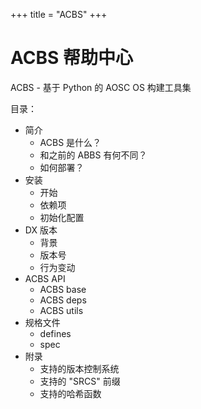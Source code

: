 +++
title = "ACBS"
+++

ACBS 帮助中心
============

ACBS - 基于 Python 的 AOSC OS 构建工具集

目录：

-   简介
    -   ACBS 是什么？
    -   和之前的 ABBS 有何不同？
    -   如何部署？
-   安装
    -   开始
    -   依赖项
    -   初始化配置
-   DX 版本
    -   背景
    -   版本号
    -   行为变动
-   ACBS API
    -   ACBS base
    -   ACBS deps
    -   ACBS utils
-   规格文件
    -   defines
    -   spec
-   附录
    -   支持的版本控制系统
    -   支持的 "SRCS" 前缀
    -   支持的哈希函数
